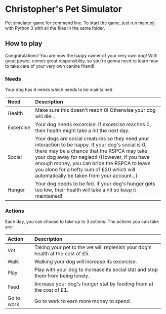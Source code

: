 # Christopher's Pet Simulator

Pet simulator game for command line. To start the game, just run main.py with Python 3 with all the files in the same folder.

## How to play

Congratulations! You are now the happy owner of your very own dog! With great power, comes great responsiblity, so you're gonna need to learn how to take care of your very own canine friend!

### Needs

Your dog has 4 needs which needs to be maintained:

|Need   |Description                                                     |
|:------|:-----------                                                    |
|Health   | Make sure this doesn't reach 0! Otherwise your dog will die...|
|Excercise| Your dog needs excercise. If excercise reaches 0, their health might take a hit the next day.
|Social| Your dogs are social creatures so they need your interaction to be happy. If your dog's social is 0, there may be a chance that the RSPCA may take your dog away for neglect! (However, if you have enough money, you can bribe the RSPCA to leave you alone for a hefty sum of £20 which will automatically be taken from your account...)
|Hunger| Your dog needs to be fed. If your dog's hunger gets too low, their health will take a hit so keep it maintained!

### Actions

Each day, you can choose to take up to 3 actions. The actions you can take are:

|Action|Description
|:----|:-----|
|Vet| Taking your pet to the vet will replenish your dog's health at the cost of £5.
|Walk| Walking your dog will increase its excercise.
|Play| Play with your dog to increase its social stat and stop them from being lonely.
|Feed| Increase your dog's hunger stat by feeding them at the cost of £1.
|Go to work| Go to work to earn more money to spend.
